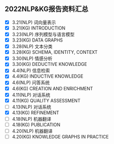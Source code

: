 ## 2022NLP&KG报告资料汇总

- [x] 3.21(NLP)  词向量表示
- [x] 3.21(KG)    INTRODUCTION
- [x] 3.23(NLP)  序列模型与语言模型
- [x] 3.23(KG)    DATA GRAPHS
- [x] 3.28(NLP)  文本分类
- [x] 3.28(KG)    SCHEMA, IDENTITY, CONTEXT
- [x] 3.30(NLP)  情感分析
- [x] 3.30(KG)    DEDUCTIVE KNOWLEDGE
- [x] 4.4(NLP)    信息检索
- [x] 4.4(KG)      INDUCTIVE KNOWLEDGE
- [x] 4.6(NLP)    问答系统
- [x] 4.6(KG)      CREATION AND ENRICHMENT
- [x] 4.11(NLP)  对话系统
- [x] 4.11(KG)    QUALITY ASSESSMENT
- [ ] 4.13(NLP)  对话系统
- [x] 4.13(KG)    REFINEMENT
- [ ] 4.18(NLP)  机器翻译
- [ ] 4.18(KG)    PUBLICATION
- [ ] 4.20(NLP)  机器翻译
- [ ] 4.20(KG)    KNOWLEDGE GRAPHS IN PRACTICE

